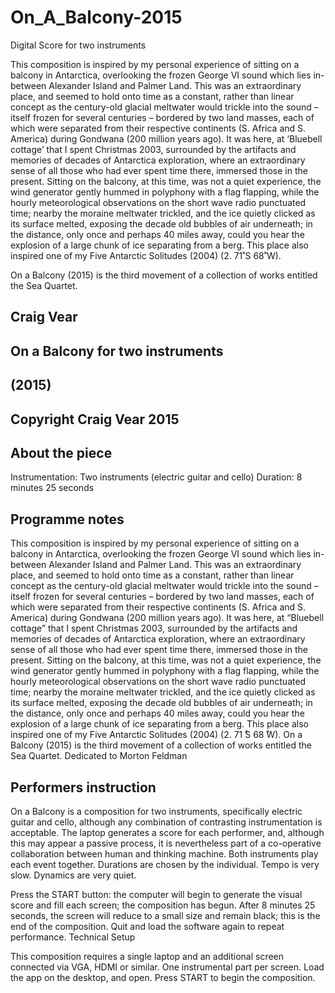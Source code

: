 # On_A_Balcony-2015
Digital Score for two instruments


This composition is inspired by my personal experience of sitting on a balcony in Antarctica, overlooking the frozen George VI sound which lies in-between Alexander Island and Palmer Land. This was an extraordinary place, and seemed to hold onto time as a constant, rather than linear concept as the century-old glacial meltwater would trickle into the sound – itself frozen for several centuries – bordered by two land masses, each of which were separated from their respective continents (S. Africa and S. America) during Gondwana (200 million years ago). It was here, at ‘Bluebell cottage’ that I spent Christmas 2003, surrounded by the artifacts and memories of decades of Antarctica exploration, where an extraordinary sense of all those who had ever spent time there, immersed those in the present. Sitting on the balcony, at this time, was not a quiet experience, the wind generator gently hummed in polyphony with a flag flapping, while the hourly meteorological observations on the short wave radio punctuated time; nearby the moraine meltwater trickled, and the ice quietly clicked as its surface melted, exposing the decade old bubbles of air underneath; in the distance, only once and perhaps 40 miles away, could you hear the explosion of a large chunk of ice separating from a berg. This place also inspired one of my Five Antarctic Solitudes (2004) (2. 71˚S 68˚W).

On a Balcony (2015) is the third movement of a collection of works entitled the Sea Quartet.

## Craig Vear
## On a Balcony for two instruments
## (2015)
## Copyright Craig Vear 2015

## About the piece
Instrumentation: Two instruments (electric guitar and cello) Duration: 8 minutes 25 seconds

## Programme notes
This composition is inspired by my personal experience of sitting on a balcony in Antarctica, overlooking the frozen George VI sound which lies in-between Alexander Island and Palmer Land. This was an extraordinary place, and seemed to hold onto time as a constant,
rather than linear concept as the century-old glacial meltwater would trickle into the sound – itself frozen for several centuries – bordered by two land masses, each of which were separated from their respective continents (S. Africa and S. America) during Gondwana (200 million years ago). It was here, at “Bluebell cottage” that I spent Christmas 2003, surrounded by the artifacts and memories of decades of Antarctica exploration, where an extraordinary sense of all those who had ever spent time there, immersed those in the present. Sitting on the balcony, at this time, was not a quiet experience, the wind generator gently hummed in polyphony with a flag flapping, while the hourly meteorological observations on the short wave radio punctuated time; nearby the moraine meltwater trickled, and the ice quietly clicked as its surface melted, exposing the decade old bubbles of air underneath; in the distance, only once and perhaps 40 miles away, could you hear the explosion of a large chunk of ice separating from a berg. This place also inspired one of my Five Antarctic Solitudes (2004) (2. 71 ̊S 68 ̊W).
On a Balcony (2015) is the third movement of a collection of works entitled the Sea Quartet.
Dedicated to Morton Feldman

## Performers instruction
On a Balcony is a composition for two instruments, specifically electric guitar and cello, although any combination of contrasting instrumentation is acceptable. The laptop generates a score for each performer, and, although this may appear a passive process, it is nevertheless part of a co-operative collaboration between human and thinking machine.
Both instruments play each event together. Durations are chosen by the individual. Tempo is very slow.
Dynamics are very quiet.

Press the START button: the computer will begin to generate the visual score and fill each screen; the composition has begun. After 8 minutes 25 seconds, the screen will reduce to a small size and remain black; this is the end of the composition.
Quit and load the software again to repeat performance.
Technical Setup

This composition requires a single laptop and an additional screen connected via VGA, HDMI or similar. One instrumental part per screen.
Load the app on the desktop, and open. Press START to begin the composition.
 
